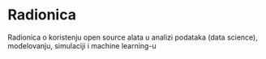 # Radionica

Radionica o koristenju open source alata u analizi podataka (data science), modelovanju, simulaciji i machine learning-u
